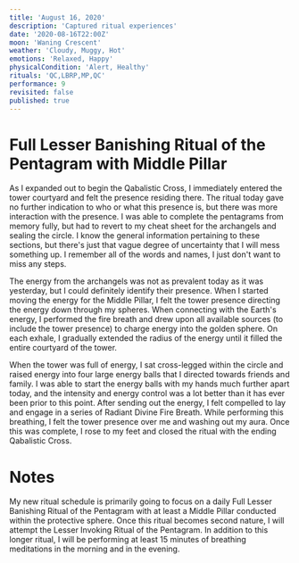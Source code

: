 ```yaml
---
title: 'August 16, 2020'
description: 'Captured ritual experiences'
date: '2020-08-16T22:00Z'
moon: 'Waning Crescent'
weather: 'Cloudy, Muggy, Hot'
emotions: 'Relaxed, Happy'
physicalCondition: 'Alert, Healthy'
rituals: 'QC,LBRP,MP,QC'
performance: 9
revisited: false
published: true
---
```


# Full Lesser Banishing Ritual of the Pentagram with Middle Pillar

As I expanded out to begin the Qabalistic Cross, I immediately entered the tower courtyard and felt the presence residing there. The ritual today gave no further indication to who or what this presence is, but there was more interaction with the presence. I was able to complete the pentagrams from memory fully, but had to revert to my cheat sheet for the archangels and sealing the circle. I know the general information pertaining to these sections, but there's just that vague degree of uncertainty that I will mess something up. I remember all of the words and names, I just don't want to miss any steps.

The energy from the archangels was not as prevalent today as it was yesterday, but I could definitely identify their presence. When I started moving the energy for the Middle Pillar, I felt the tower presence directing the energy down through my spheres. When connecting with the Earth's energy, I performed the fire breath and drew upon all available sources (to include the tower presence) to charge energy into the golden sphere. On each exhale, I gradually extended the radius of the energy until it filled the entire courtyard of the tower.

When the tower was full of energy, I sat cross-legged within the circle and raised energy into four large energy balls that I directed towards friends and family. I was able to start the energy balls with my hands much further apart today, and the intensity and energy control was a lot better than it has ever been prior to this point. After sending out the energy, I felt compelled to lay and engage in a series of Radiant Divine Fire Breath. While performing this breathing, I felt the tower presence over me and washing out my aura. Once this was complete, I rose to my feet and closed the ritual with the ending Qabalistic Cross.

# Notes

My new ritual schedule is primarily going to focus on a daily Full Lesser Banishing Ritual of the Pentagram with at least a Middle Pillar conducted within the protective sphere. Once this ritual becomes second nature, I will attempt the Lesser Invoking Ritual of the Pentagram. In addition to this longer ritual, I will be performing at least 15 minutes of breathing meditations in the morning and in the evening.